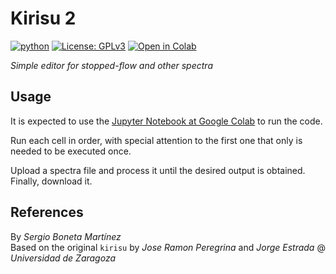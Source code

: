 # Kirisu 2

[![python](https://img.shields.io/badge/python-3.10+-red.svg)](https://www.python.org/)
[![License: GPLv3](https://img.shields.io/badge/license-GPLv3-blue.svg)](https://www.gnu.org/licenses/gpl-3.0)
[![Open in Colab](https://colab.research.google.com/assets/colab-badge.svg)](https://colab.research.google.com/github/unizar-flav/kirisu2/blob/master/kirisu2.ipynb)


*Simple editor for stopped-flow and other spectra*


## Usage
It is expected to use the [Jupyter Notebook at Google Colab](https://colab.research.google.com/github/unizar-flav/kirisu2/blob/master/kirisu2.ipynb) to run the code.

Run each cell in order, with special attention to the first one that only is needed to be executed once.

Upload a spectra file and process it until the desired output is obtained. Finally, download it.


## References
By *Sergio Boneta Martínez* \
Based on the original `kirisu` by *Jose Ramon Peregrina* and *Jorge Estrada* @ *Universidad de Zaragoza*
